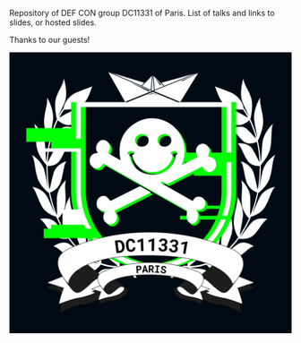 Repository of DEF CON group DC11331 of Paris. 
List of talks and links to slides, or hosted slides.

Thanks to our guests!

![logo](https://raw.githubusercontent.com/DC11331/website/master/pictures/Logo_DC11331_flag.png)
